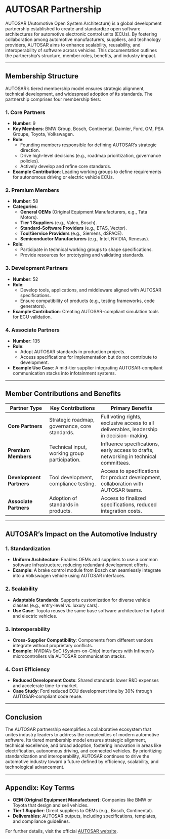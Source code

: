 # AUTOSAR Partnership  

AUTOSAR (Automotive Open System Architecture) is a global development partnership established to create and standardize open software architectures for automotive electronic control units (ECUs). By fostering collaboration among automotive manufacturers, suppliers, and technology providers, AUTOSAR aims to enhance scalability, reusability, and interoperability of software across vehicles. This documentation outlines the partnership’s structure, member roles, benefits, and industry impact.  

---

## **Membership Structure**  
AUTOSAR’s tiered membership model ensures strategic alignment, technical development, and widespread adoption of its standards. The partnership comprises four membership tiers:  

### **1. Core Partners**  
- **Number**: 9  
- **Key Members**: BMW Group, Bosch, Continental, Daimler, Ford, GM, PSA Groupe, Toyota, Volkswagen.  
- **Role**:  
  - Founding members responsible for defining AUTOSAR’s strategic direction.  
  - Drive high-level decisions (e.g., roadmap prioritization, governance policies).  
  - Actively develop and refine core standards.  
- **Example Contribution**: Leading working groups to define requirements for autonomous driving or electric vehicle ECUs.  

### **2. Premium Members**  
- **Number**: 58  
- **Categories**:  
  - **General OEMs** (Original Equipment Manufacturers, e.g., Tata Motors).  
  - **Tier 1 Suppliers** (e.g., Valeo, Bosch).  
  - **Standard-Software Providers** (e.g., ETAS, Vector).  
  - **Tool/Service Providers** (e.g., Siemens, dSPACE).  
  - **Semiconductor Manufacturers** (e.g., Intel, NVIDIA, Renesas).  
- **Role**:  
  - Participate in technical working groups to shape specifications.  
  - Provide resources for prototyping and validating standards.  

### **3. Development Partners**  
- **Number**: 52  
- **Role**:  
  - Develop tools, applications, and middleware aligned with AUTOSAR specifications.  
  - Ensure compatibility of products (e.g., testing frameworks, code generators).  
- **Example Contribution**: Creating AUTOSAR-compliant simulation tools for ECU validation.  

### **4. Associate Partners**  
- **Number**: 135  
- **Role**:  
  - Adopt AUTOSAR standards in production projects.  
  - Access specifications for implementation but do not contribute to development.  
- **Example Use Case**: A mid-tier supplier integrating AUTOSAR-compliant communication stacks into infotainment systems.  

---

## **Member Contributions and Benefits**  

| **Partner Type**       | **Key Contributions**                          | **Primary Benefits**                                                                 |
|-------------------------|------------------------------------------------|--------------------------------------------------------------------------------------|
| **Core Partners**       | Strategic roadmap, governance, core standards. | Full voting rights, exclusive access to all deliverables, leadership in decision-making. |
| **Premium Members**     | Technical input, working group participation.  | Influence specifications, early access to drafts, networking in technical committees. |
| **Development Partners** | Tool development, compliance testing.         | Access to specifications for product development, collaboration with AUTOSAR teams.  |
| **Associate Partners**  | Adoption of standards in products.            | Access to finalized specifications, reduced integration costs.                      |

---

## **AUTOSAR’s Impact on the Automotive Industry**  

### **1. Standardization**  
- **Uniform Architecture**: Enables OEMs and suppliers to use a common software infrastructure, reducing redundant development efforts.  
- **Example**: A brake control module from Bosch can seamlessly integrate into a Volkswagen vehicle using AUTOSAR interfaces.  

### **2. Scalability**  
- **Adaptable Standards**: Supports customization for diverse vehicle classes (e.g., entry-level vs. luxury cars).  
- **Use Case**: Toyota reuses the same base software architecture for hybrid and electric vehicles.  

### **3. Interoperability**  
- **Cross-Supplier Compatibility**: Components from different vendors integrate without proprietary conflicts.  
- **Example**: NVIDIA’s SoC (System-on-Chip) interfaces with Infineon’s microcontrollers via AUTOSAR communication stacks.  

### **4. Cost Efficiency**  
- **Reduced Development Costs**: Shared standards lower R&D expenses and accelerate time-to-market.  
- **Case Study**: Ford reduced ECU development time by 30% through AUTOSAR-compliant code reuse.  

---

## **Conclusion**  
The AUTOSAR partnership exemplifies a collaborative ecosystem that unites industry leaders to address the complexities of modern automotive software. Its tiered membership model ensures strategic alignment, technical excellence, and broad adoption, fostering innovation in areas like electrification, autonomous driving, and connected vehicles. By prioritizing standardization and interoperability, AUTOSAR continues to drive the automotive industry toward a future defined by efficiency, scalability, and technological advancement.  

---

## **Appendix: Key Terms**  
- **OEM (Original Equipment Manufacturer)**: Companies like BMW or Toyota that design and sell vehicles.  
- **Tier 1 Supplier**: Direct suppliers to OEMs (e.g., Bosch, Continental).  
- **Deliverables**: AUTOSAR outputs, including specifications, templates, and compliance guidelines.  

For further details, visit the official [AUTOSAR website](https://www.autosar.org/).  
